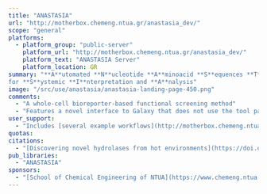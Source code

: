 ```yaml
---
title: "ANASTASIA"
url: "http://motherbox.chemeng.ntua.gr/anastasia_dev/"
scope: "general"
platforms:
  - platform_group: "public-server"
    platform_url: "http://motherbox.chemeng.ntua.gr/anastasia_dev/"
    platform_text: "ANASTASIA Server"
    platform_location: GR
summary: "**A**utomated **N**ucleotide **A**minoacid **S**equences **T**ranslational pl**A**tform
for **S**ystemic **I**nterpretation and **A**nalysis"
image: "/src/use/anastasia/anastasia-landing-page-450.png"
comments:
  - "A whole-cell bioreporter-based functional screening method"
  - "Features a novel interface to Galaxy that does not use the tool panel."
user_support:
  - "Includes [several example workflows](http://motherbox.chemeng.ntua.gr/anastasia_dev/workflow/list_published)"
quotas:
citations:
  - "[Discovering novel hydrolases from hot environments](https://doi.org/10.1016/j.biotechadv.2018.09.004), Roland Wohlgemuth, Jennifer Littlechild, Daniela Monti, Kirk Schnorr, Teunke van Rossum, Bettina Siebers, Peter Menzel, Ilya V. Kublanov, Anne Gunn Rike, Georgios Skretas, Zalan Szabo, Xu Peng, Mark J. Young. *Biotechnology Advances* 2018, doi: 10.1016/j.biotechadv.2018.09.004"
pub_libraries:
  - "ANASTASIA"
sponsors:
  - "[School of Chemical Engineering of NTUA](https://www.chemeng.ntua.gr/_en), Greece"
---
```

